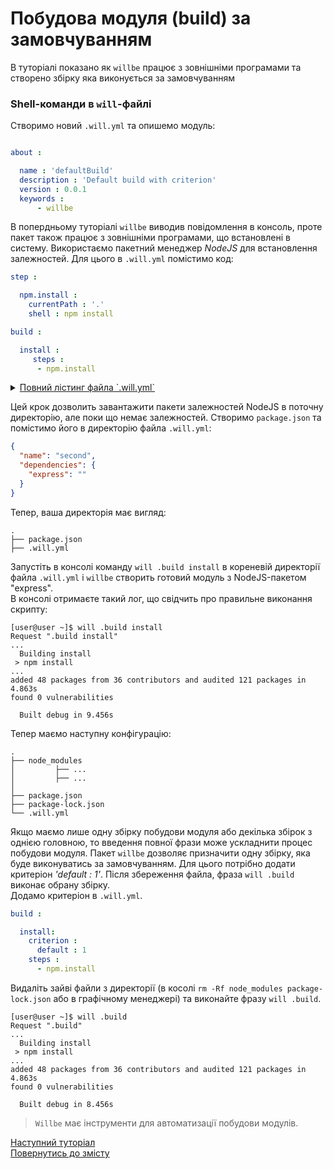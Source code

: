 # Побудова модуля (build) за замовчуванням

В туторіалі показано як `willbe` працює з зовнішніми програмами та створено збірку яка виконується за замовчуванням

### <a name="will-module-creation"></a> Shell-команди в `will`-файлі    

Створимо новий `.will.yml` та опишемо модуль:
```yaml

about :

  name : 'defaultBuild'
  description : 'Default build with criterion'
  version : 0.0.1
  keywords :
      - willbe

```

<a name="shell-resource"></a>  

В попердньому туторіалі `willbe` виводив повідомлення в консоль, проте пакет також працює з зовнішніми програмами, що встановлені в систему. Використаємо пакетний менеджер _NodeJS_ для встановлення залежностей. Для цього в `.will.yml` помістимо код:

```yaml
step :

  npm.install :
    currentPath : '.'
    shell : npm install

build :

  install :
     steps :
      - npm.install

```

<details>
  <summary><u>Повний лістинг файла `.will.yml`</u></summary>

```yaml

about :

  name : 'defaultBuild'
  description : 'Default build with criterion'
  version : 0.0.1
  keywords :
      - willbe

step :

  npm.install :
    currentPath : '.'
    shell : npm install

build :

  install:
    steps :
      - npm.install

```

</details>

Цей крок дозволить завантажити пакети залежностей NodeJS в поточну директорію, але поки що немає залежностей. Створимо `package.json` та помістимо його в директорію файла `.will.yml`:

``` json
{
  "name": "second",
  "dependencies": {
    "express": ""
  }
}

```

Тепер, ваша директорія має вигляд:

```
.
├── package.json
├── .will.yml

```

Запустіть в консолі команду `will .build install` в кореневій директорії файла `.will.yml` і `willbe` створить готовий модуль з NodeJS-пакетом "express".  
В консолі отримаєте такий лог, що свідчить про правильне виконання скрипту:

```
[user@user ~]$ will .build install
Request ".build install"
...
  Building install
 > npm install
...
added 48 packages from 36 contributors and audited 121 packages in 4.863s
found 0 vulnerabilities

  Built debug in 9.456s

```

Тепер маємо наступну конфігурацію:

```
.
├── node_modules
│         ├── ...
│         ├── ...
│ 
├── package.json
├── package-lock.json
└── .will.yml

```

<a name="default-criterion"></a>

Якщо маємо лише одну збірку побудови модуля або декілька збірок з однією головною, то введення повної фрази може ускладнити процес побудови модуля. Пакет `willbe` дозволяє призначити одну збірку, яка буде виконуватись за замовчуванням. Для цього потрібно додати критеріон _'default : 1'_. Після збереження файла, фраза `will .build` виконає обрану збірку.  
Додамо критеріон в `.will.yml`.

```yaml
build :

  install:
    criterion :
      default : 1
    steps :
      - npm.install

```

Видаліть зайві файли з директорії (в косолі `rm -Rf node_modules package-lock.json` або в графічному менеджері) та виконайте фразу `will .build`.

```
[user@user ~]$ will .build
Request ".build"
...
  Building install
 > npm install
...
added 48 packages from 36 contributors and audited 121 packages in 4.863s
found 0 vulnerabilities

  Built debug in 8.456s

```

> `Willbe` має інструменти для автоматизації побудови модулів.

[Наступний туторіал](ExportedWillFile.ukr.md)  
[Повернутись до змісту](Topics.ukr.md)